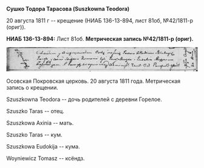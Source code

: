 **Сушко Тодора Тарасова (Suszkowna Teodora)**

20 августа 1811 г -- крещение (НИАБ 136-13-894, лист 81об, №42/1811-р
(ориг)).

**НИАБ 136-13-894:** Лист 81об. **Метрическая запись №42/1811-р
(ориг).**

![](./media/d753adbe5a71d4669e150ce407fad165b5a09e9c.png)

Осовская Покровская церковь. 20 августа 1811 года. Метрическая запись о
крещении.

Szuszkowna Teodora -- дочь родителей с деревни Горелое.

Szuszko Taras -- отец.

Szuszkowa Axinia -- мать.

Szuszko Taras -- кум.

Szuszkowa Eudokija -- кума.

Woyniewicz Tomasz -- ксёндз.
